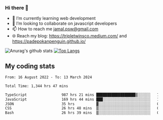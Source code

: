 ### Hi there 👋

<!--
**padepokanpenguin/padepokanpenguin** is a ✨ _special_ ✨ repository because its `README.md` (this file) appears on your GitHub profile.
-->

- 🌱 I’m currently learning  web development
- 👯 I’m looking to collaborate on javascript developers
- 📫 How to reach me jamal.psw@gmail.com
- 🌐 Reach my blog:
   https://tripletwinsco.medium.com/ and
   https://padepokanpenguin.github.io/

![Anurag's github stats](https://github-readme-stats.vercel.app/api?username=padepokanpenguin&count_private=true&disable_animations=false&show_icons=true&theme=default)
[![Top Langs](https://github-readme-stats.vercel.app/api/top-langs/?username=padepokanpenguin&theme=default&layout=compact)](https://github.com/padepokanpenguin)

## My coding stats

<!--START_SECTION:waka-->

```txt
From: 16 August 2022 - To: 13 March 2024

Total Time: 1,344 hrs 47 mins

TypeScript                987 hrs 21 mins ██████████████████▒░░░░░░   73.42 %
JavaScript                169 hrs 44 mins ███░░░░░░░░░░░░░░░░░░░░░░   12.62 %
JSON                      35 hrs          ▓░░░░░░░░░░░░░░░░░░░░░░░░   02.60 %
CSS                       26 hrs 48 mins  ▒░░░░░░░░░░░░░░░░░░░░░░░░   01.99 %
Bash                      26 hrs 39 mins  ▒░░░░░░░░░░░░░░░░░░░░░░░░   01.98 %
```

<!--END_SECTION:waka-->


